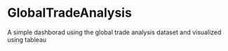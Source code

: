 # GlobalTradeAnalysis
A simple dashborad using the global trade analysis dataset and visualized using tableau
